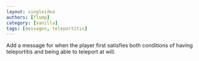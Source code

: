 ```yaml
---
layout: singleidea
authors: [flump]
category: [vanilla]
tags: [messages, teleportitis]
---
```

Add a message for when the player first satisfies both conditions of having teleportitis and being able to teleport at will.
